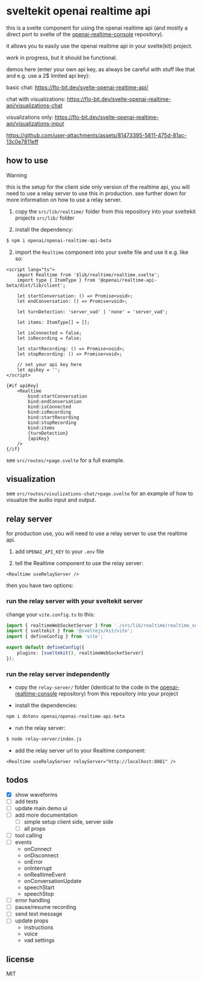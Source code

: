 # sveltekit openai realtime api

this is a svelte component for using the openai realtime api (and mostly a direct port to svelte of the [openai-realtime-console](https://github.com/openai/openai-realtime-console) repository).

it allows you to easily use the openai realtime api in your svelte(kit) project.

work in progress, but it should be functional.

demos here (enter your own api key, as always be careful with stuff like that and e.g. use a 2$ limited api key): 

basic chat: https://flo-bit.dev/svelte-openai-realtime-api/

chat with visualizations: https://flo-bit.dev/svelte-openai-realtime-api/visualizations-chat

visualizations only: https://flo-bit.dev/svelte-openai-realtime-api/visualizations-input


https://github.com/user-attachments/assets/81473395-5811-475d-81ac-13c0e7811eff


## how to use

> [!WARNING]
> this is the setup for the client side only version of the realtime api, you will need to use a relay server to use this in production.
> see further down for more information on how to use a relay server.

1. copy the `src/lib/realtime/` folder from this repository into your sveltekit projects `src/lib/` folder

2. install the dependency:

```bash
$ npm i openai/openai-realtime-api-beta
```

2. import the `Realtime` component into your svelte file and use it e.g. like so:

```svelte
<script lang="ts">
	import Realtime from '$lib/realtime/realtime.svelte';
	import type { ItemType } from '@openai/realtime-api-beta/dist/lib/client';

	let startConversation: () => Promise<void>;
	let endConversation: () => Promise<void>;

	let turnDetection: 'server_vad' | 'none' = 'server_vad';

	let items: ItemType[] = [];

	let isConnected = false;
	let isRecording = false;

	let startRecording: () => Promise<void>;
	let stopRecording: () => Promise<void>;

	// set your api key here
	let apiKey = '';
</script>

{#if apiKey}
	<Realtime
		bind:startConversation
		bind:endConversation
		bind:isConnected
		bind:isRecording
		bind:startRecording
		bind:stopRecording
		bind:items
		{turnDetection}
		{apiKey}
	/>
{/if}
```

see `src/routes/+page.svelte` for a full example.

## visualization

see `src/routes/visulizations-chat/+page.svelte` for an example of how to visualize the audio input and output.

## relay server

for production use, you will need to use a relay server to use the realtime api.

1. add `OPENAI_API_KEY` to your `.env` file

2. tell the Realtime component to use the relay server:

```svelte
<Realtime useRelayServer />
```

then you have two options:

### run the relay server with your sveltekit server

change your `vite.config.ts` to this:

```ts
import { realtimeWebSocketServer } from './src/lib/realtime/realtime_server';
import { sveltekit } from '@sveltejs/kit/vite';
import { defineConfig } from 'vite';

export default defineConfig({
	plugins: [sveltekit(), realtimeWebSocketServer]
});
```

### run the relay server independently

- copy the `relay-server/` folder (identical to the code in the
  [openai-realtime-console](https://github.com/openai/openai-realtime-console) repository)
  from this repository into your project

- install the dependencies:

```bash
npm i dotenv openai/openai-realtime-api-beta
```

- run the relay server:

```bash
$ node relay-server/index.js
```

- add the relay server url to your Realtime component:

```
<Realtime useRelayServer relayServer="http://localhost:8081" />
```

## todos

- [x] show waveforms
- [ ] add tests
- [ ] update main demo ui
- [ ] add more documentation
    - [ ] simple setup client side, server side
    - [ ] all props
- [ ] tool calling
- [ ] events
    - onConnect
    - onDisconnect
    - onError
    - onInterrupt
    - onRealtimeEvent
    - onConversationUpdate
    - speechStart
    - speechStop
- [ ] error handling
- [ ] pause/resume recording
- [ ] send text message
- [ ] update props
	- instructions
	- voice
	- vad settings

## license

MIT
